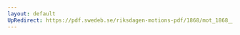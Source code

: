 ```yaml
---
layout: default
UpRedirect: https://pdf.swedeb.se/riksdagen-motions-pdf/1868/mot_1868__ak__00305.pdf
---
```

